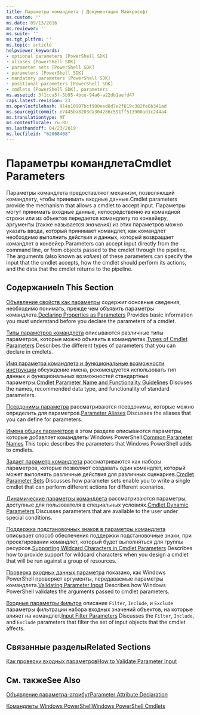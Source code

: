 ```yaml
---
title: Параметры командлета | Документация Майкрософт
ms.custom: ''
ms.date: 09/13/2016
ms.reviewer: ''
ms.suite: ''
ms.tgt_pltfrm: ''
ms.topic: article
helpviewer_keywords:
- optional parameters [PowerShell SDK]
- aliases [PowerShell SDK]
- parameter sets [PowerShell SDK]
- parameters [PowerShell SDK]
- mandatory parameters [PowerShell SDK]
- positional parameters [PowerShell SDK]
- cmdlets [PowerShell SDK], parameters
ms.assetid: 3f1cca5f-5b95-4bce-94a6-a22db1aefd47
caps.latest.revision: 23
ms.openlocfilehash: 914a10907bcf980eed8d7e2f819c382fe6b341ad
ms.sourcegitcommit: e7445ba8203da304286c591ff513900ad1c244a4
ms.translationtype: MT
ms.contentlocale: ru-RU
ms.lasthandoff: 04/23/2019
ms.locfileid: "62068408"
---
```

# <a name="cmdlet-parameters"></a><span data-ttu-id="97846-102">Параметры командлета</span><span class="sxs-lookup"><span data-stu-id="97846-102">Cmdlet Parameters</span></span>

<span data-ttu-id="97846-103">Параметры командлета предоставляют механизм, позволяющий командлету, чтобы принимать входные данные.</span><span class="sxs-lookup"><span data-stu-id="97846-103">Cmdlet parameters provide the mechanism that allows a cmdlet to accept input.</span></span> <span data-ttu-id="97846-104">Параметры могут принимать входные данные, непосредственно из командной строки или из объектов передается командлету по конвейеру, аргументы (также называется *значения*) из этих параметров можно указать ввода, который принимает командлет, как командлет необходимо выполнить действия и данных, который возвращает командлет в конвейер.</span><span class="sxs-lookup"><span data-stu-id="97846-104">Parameters can accept input directly from the command line, or from objects passed to the cmdlet through the pipeline, The arguments (also known as *values*) of these parameters can specify the input that the cmdlet accepts, how the cmdlet should perform its actions, and the data that the cmdlet returns to the pipeline.</span></span>

## <a name="in-this-section"></a><span data-ttu-id="97846-105">Содержание</span><span class="sxs-lookup"><span data-stu-id="97846-105">In This Section</span></span>

<span data-ttu-id="97846-106">[Объявление свойств как параметры](./declaring-properties-as-parameters.md) содержит основные сведения, необходимо понимать, прежде чем объявить параметры командлета.</span><span class="sxs-lookup"><span data-stu-id="97846-106">[Declaring Properties as Parameters](./declaring-properties-as-parameters.md) Provides basic information you must understand before you declare the parameters of a cmdlet.</span></span>

<span data-ttu-id="97846-107">[Типы параметров командлета](./types-of-cmdlet-parameters.md) описываются различные типы параметров, которые можно объявить в командлетах.</span><span class="sxs-lookup"><span data-stu-id="97846-107">[Types of Cmdlet Parameters](./types-of-cmdlet-parameters.md) Describes the different types of parameters that you can declare in cmdlets.</span></span>

<span data-ttu-id="97846-108">[Имя параметра командлета и функциональные возможности инструкции](./standard-cmdlet-parameter-names-and-types.md) обсуждение имена, рекомендуется использовать тип данных и функциональных возможностей стандартные параметры.</span><span class="sxs-lookup"><span data-stu-id="97846-108">[Cmdlet Parameter Name and Functionality Guidelines](./standard-cmdlet-parameter-names-and-types.md) Discuses the names, recommended data type, and functionality of standard parameters.</span></span>

<span data-ttu-id="97846-109">[Псевдонимы параметра](./parameter-aliases.md) рассматриваются псевдонимы, которые можно определить для параметров.</span><span class="sxs-lookup"><span data-stu-id="97846-109">[Parameter Aliases](./parameter-aliases.md) Discusses the aliases that you can define for parameters.</span></span>

<span data-ttu-id="97846-110">[Имена общих параметров](./common-parameter-names.md) в этом разделе описываются параметры, которые добавляет командлеты Windows PowerShell.</span><span class="sxs-lookup"><span data-stu-id="97846-110">[Common Parameter Names](./common-parameter-names.md) This topic describes the parameters that Windows PowerShell adds to cmdlets.</span></span>

<span data-ttu-id="97846-111">[Задает параметр командлета](./cmdlet-parameter-sets.md) рассматриваются как наборы параметров, которые позволяют создавать один командлет, который может выполнять различные действия для различных сценариев.</span><span class="sxs-lookup"><span data-stu-id="97846-111">[Cmdlet Parameter Sets](./cmdlet-parameter-sets.md) Discusses how parameter sets enable you to write a single cmdlet that can perform different actions for different scenarios.</span></span>

<span data-ttu-id="97846-112">[Динамические параметры командлета](./cmdlet-dynamic-parameters.md) рассматриваются параметры, доступные для пользователя в специальных условиях.</span><span class="sxs-lookup"><span data-stu-id="97846-112">[Cmdlet Dynamic Parameters](./cmdlet-dynamic-parameters.md) Discusses parameters that are available to the user under special conditions.</span></span>

<span data-ttu-id="97846-113">[Поддержка подстановочных знаков в параметры командлета](./supporting-wildcard-characters-in-cmdlet-parameters.md) описывает способ обеспечения поддержки подстановочные знаки, при проектировании командлет, который будет выполняться для группы ресурсов.</span><span class="sxs-lookup"><span data-stu-id="97846-113">[Supporting Wildcard Characters in Cmdlet Parameters](./supporting-wildcard-characters-in-cmdlet-parameters.md) Describes how to provide support for wildcard characters when you design a cmdlet that will be run against a group of resources.</span></span>

<span data-ttu-id="97846-114">[Проверка входных данных параметра](./validating-parameter-input.md) показано, как Windows PowerShell проверяет аргументы, передаваемые параметры командлета.</span><span class="sxs-lookup"><span data-stu-id="97846-114">[Validating Parameter Input](./validating-parameter-input.md) Describes how Windows PowerShell validates the arguments passed to cmdlet parameters.</span></span>

<span data-ttu-id="97846-115">[Входные параметры фильтра](./input-filter-parameters.md) описание `Filter`, `Include`, и `Exclude` параметры фильтрации набора входных значений объектов, на которые влияет на командлет.</span><span class="sxs-lookup"><span data-stu-id="97846-115">[Input Filter Parameters](./input-filter-parameters.md) Discusses the `Filter`, `Include`, and `Exclude` parameters that filter the set of input objects that the cmdlet affects.</span></span>

## <a name="related-sections"></a><span data-ttu-id="97846-116">Связанные разделы</span><span class="sxs-lookup"><span data-stu-id="97846-116">Related Sections</span></span>

[<span data-ttu-id="97846-117">Как проверки входных параметров</span><span class="sxs-lookup"><span data-stu-id="97846-117">How to Validate Parameter Input</span></span>](./how-to-validate-parameter-input.md)

## <a name="see-also"></a><span data-ttu-id="97846-118">См. также</span><span class="sxs-lookup"><span data-stu-id="97846-118">See Also</span></span>

[<span data-ttu-id="97846-119">Объявление параметра-атрибут</span><span class="sxs-lookup"><span data-stu-id="97846-119">Parameter Attribute Declaration</span></span>](./parameter-attribute-declaration.md)

[<span data-ttu-id="97846-120">Командлеты Windows PowerShell</span><span class="sxs-lookup"><span data-stu-id="97846-120">Windows PowerShell Cmdlets</span></span>](./cmdlet-overview.md)
